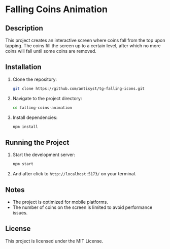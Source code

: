 # Falling Coins Animation

## Description
This project creates an interactive screen where coins fall from the top upon tapping. The coins fill the screen up to a certain level, after which no more coins will fall until some coins are removed.

## Installation
1. Clone the repository:
    ```bash
    git clone https://github.com/antisyst/tg-falling-icons.git
    ```
2. Navigate to the project directory:
    ```bash
    cd falling-coins-animation
    ```
3. Install dependencies:
    ```bash
    npm install
    ```

## Running the Project
1. Start the development server:
    ```bash
    npm start
    ```
2. And after click to `http://localhost:5173/` on your terminal.

## Notes
- The project is optimized for mobile platforms.
- The number of coins on the screen is limited to avoid performance issues.

## License
This project is licensed under the MIT License.
